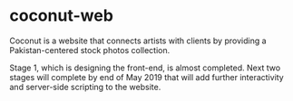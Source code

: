 # coconut-web
Coconut is a website that connects artists with clients by providing a Pakistan-centered stock photos collection.

Stage 1, which is designing the front-end, is almost completed. Next two stages will complete by end of May 2019 that will add further interactivity and server-side scripting to the website. 
